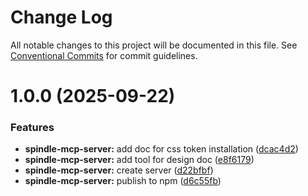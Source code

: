 # Change Log

All notable changes to this project will be documented in this file.
See [Conventional Commits](https://conventionalcommits.org) for commit guidelines.

# 1.0.0 (2025-09-22)

### Features

- **spindle-mcp-server:** add doc for css token installation ([dcac4d2](https://github.com/openameba/spindle/commit/dcac4d2a8ec3e13216b12b7bcdc336ab8ca3729c))
- **spindle-mcp-server:** add tool for design doc ([e8f6179](https://github.com/openameba/spindle/commit/e8f61792304af59e6d98e2c9ed6f993b892c02b2))
- **spindle-mcp-server:** create server ([d22bfbf](https://github.com/openameba/spindle/commit/d22bfbfe66990e1e17d8f08b7a3aec2a7c44718f))
- **spindle-mcp-server:** publish to npm ([d6c55fb](https://github.com/openameba/spindle/commit/d6c55fb89bff203403fdda817c19cf8a5b555001))
